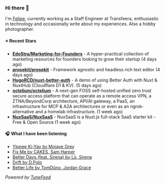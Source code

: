 ### Hi there 👋

I'm [Felipe](https://felipevm.com), currently working as a Staff Engineer at Transfeera, enthusiastic in technology and occasionally write about my experiences. Also a hobby photographer.

#### ⭐ Recent Stars
- **[EdoStra/Marketing-for-Founders](https://github.com/EdoStra/Marketing-for-Founders)** - A hyper-practical collection of marketing resources for founders looking to grow their startup (4 days ago)
- **[prosekit/prosekit](https://github.com/prosekit/prosekit)** - Framework agnostic and headless rich text editor  (4 days ago)
- **[HugoRCD/nuxt-better-auth](https://github.com/HugoRCD/nuxt-better-auth)** - A demo of using Better Auth with Nuxt &amp; NuxtHub (Cloudflare D1 &amp; KV). (5 days ago)
- **[octelium/octelium](https://github.com/octelium/octelium)** - A next-gen FOSS self-hosted unified zero trust secure access platform that can operate as a remote access VPN, a ZTNA/BeyondCorp architecture, API/AI gateway, a PaaS, an infrastructure for MCP &amp; A2A architectures or even as an ngrok-alternative and a homelab infrastructure. (1 week ago)
- **[NuxSaaS/NuxSaaS](https://github.com/NuxSaaS/NuxSaaS)** - NuxSaaS is a Nuxt.js full-stack SaaS starter kit - Free &amp; Open Source (1 week ago)

#### 🎧 What I have been listening
- [Yippee Ki-Yay by Mojave Grey](https://open.spotify.com/track/3a7s5qchRlnKbWCyjus1ko)
- [Fix Me by CAKES, Sam Harper](https://open.spotify.com/track/1nHWcLi8wupts5WkjIAflQ)
- [Better Days (feat. Sirena) by Lü, Sirena](https://open.spotify.com/track/6dksuzyjHvCCsEnRUlbtc7)
- [Drift by D.Polo](https://open.spotify.com/track/31RVTFQnLi4oiVjPrE03WJ)
- [Better Life by TomDūno, Jordan Grace](https://open.spotify.com/track/6mVV8tNshC0fn3gxjIMmAF)

_Powered by [TuneFeed](https://tunefeed.app?ref=github.com)_
